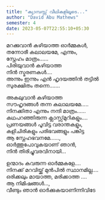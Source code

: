 ```yaml
---
title: "ക്യാമ്പസ്സ് വീഥികളിലൂടെ..."
author: "David Abu Mathews"
semester: 4
date: 2023-05-07T22:55:10+05:30
---
```


മറക്കുവാൻ കഴിയാത്ത ഓർമ്മകൾ,\
തന്നോരീ കലാലയമേ, എന്നും,\
സ്നേഹം മാത്രം......\
പിരിയുവാൻ കഴിയാത്ത\
നിൻ സ്മരണകൾ....\
അന്നും ഇന്നും എൻ ഹൃദയത്തിൻ തട്ടിൽ\
സുരക്ഷിതം തന്നെ.......

അകലുവാൻ കഴിയാത്ത\
സൗഹൃദങ്ങൾ തന്ന കലാലയമേ.....\
നിനക്കിതാ എന്നും നന്ദി മാത്രം......\
കഥപറഞ്ഞിരുന്ന ക്ലാസ്സ്‌മുറികളും....\
പ്രണയങ്ങൾ പൂവിട്ട വരാന്തകളും,\
കളിചിരികളും പരിഭവങ്ങളും പങ്കിട്ട\
ആ സ്നേഹഭവനമേ......,\
ഓർത്തുപോവുകയാണ് ഞാൻ,\
നിൻ തിരിച്ചുവരവിനായി...

ഉന്മാദം കവരുന്ന ഓർമ്മകളേ....\
നിനക്ക് മറവിയ്ക്ക് മുൻപിൽ സ്ഥാനമില്ല....\
ഒരിക്കലും മായാത്ത, മരിക്കാത്ത ....\
ആ നിമിഷങ്ങൾ...,\
വീണ്ടും ഞാൻ ഓർക്കുകയാണിന്നിവിടേ
